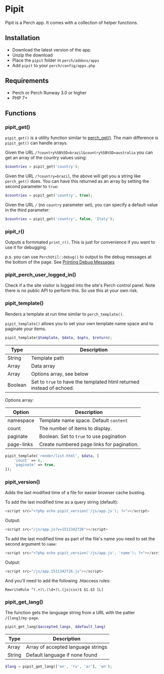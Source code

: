 # Pipit
Pipit is a Perch app. It comes with a collection of helper functions.

## Installation
* Download the latest version of the app.
* Unzip the download
* Place the `pipit` folder in `perch/addons/apps`
* Add `pipit` to your `perch/config/apps.php`


## Requirements
* Perch or Perch Runway 3.0 or higher
* PHP 7+


## Functions

### pipit_get()

`pipit_get()` is a utility function similar to [perch_get()](https://docs.grabaperch.com/functions/utilities/perch-get/). The main difference is `pipit_get()` can handle arrays.

Given the URL `/?country%5B%5D=brazil&country%5B%5D=australia` you can get an array of the country values using:

```php
$countries = pipit_get('country');
```

Given the URL `/?country=brazil`, the above will get you a string like `perch_get()` does. You can have this returned as an array by setting the second parameter to `true`:

```php
$countries = pipit_get('country', true);
```


Given the URL `/` (no `country` parameter set), you can specify a default value in the third parameter:

```php
$countries = pipit_get('country', false, 'Italy');
```




### pipit_r()

Outputs a formmated `print_r()`. This is just for convenience if you want to use it for debugging.

p.s. you can use `PerchUtil::debug()` to output to the debug messages at the bottom of the page. See [Printing Debug Messages](https://grabapipit.com/blog/printing-debug-messages)




### pipit_perch_user_logged_in()

Check if a the site visitor is logged into the site's Perch control panel. Note there is no public API to perform this. So use this at your own risk.




### pipit_template()

Renders a template at run time similar to `perch_template()`. 

`pipit_template()` allows you to set your own template name space and to paginate your items.

```php
pipit_template($template, $data, $opts, $return);
```

| Type       | Description                                                    |
|------------|----------------------------------------------------------------|
| String     | Template path                                                  |
| Array      | Data array                                                     |
| Array      | Options array, see below                                       |
| Boolean    | Set to `true` to have the templated html returned instead of echoed.    |


Options array:

| Option     | Description                                                    |
|------------|----------------------------------------------------------------|
| namespace  | Template name space. Default `content`                         |
| count      | The number of items to display.                                |
| paginate   | Boolean. Set to `true` to use pagination                       |
| page-links | Create numbered page links for pagination.                     |


```php
pipit_template('render/list.html', $data, [
    'count' => 6,
    'paginate' => true,
]);
```




### pipit_version()

Adds the last modified time of a file for easier browser cache busting.

To add the last modified time as a query string (default):

```php
<script src="<?php echo pipit_version('/js/app.js'); ?>"></script>
```

Output:

```php
<script src="/js/app.js?v=1511342726"></script>
```

To add the last modified time as part of the file's name you need to set the second argument to `name`:

```php
<script src="<?php echo pipit_version('/js/app.js', 'name'); ?>"></script>
```

Output:

```php
<script src="/js/app.1511342726.js"></script>
```

And you'll need to add the following .htaccess rules:

```
RewriteRule ^(.+)\.(\d+)\.(js|css)$ $1.$3 [L]
```



### pipit_get_lang()

The function gets the language string from a URL with the patter `/{lang}/my-page`.

```php
pipit_get_lang($accepted_langs, $default_lang)
```


| Type       | Description                                                    |
|------------|----------------------------------------------------------------|
| Array      | Array of accepted language strings                             |
| String     | Default language if none found                                 |


```php
$lang = pipit_get_lang(['en', 'ru', 'ar'], 'en');
```